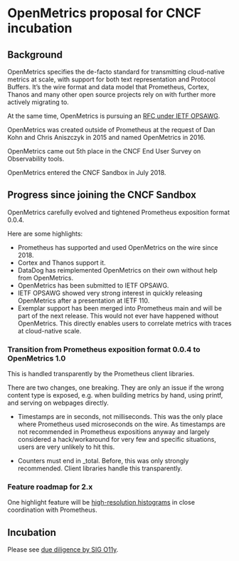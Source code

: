 # OpenMetrics proposal for CNCF incubation

## Background

OpenMetrics specifies the de-facto standard for transmitting cloud-native metrics at scale, with support for both text representation and Protocol Buffers. It’s the wire format and data model that Prometheus, Cortex, Thanos and many other open source projects rely on with further more actively migrating to.

At the same time, OpenMetrics is pursuing an [RFC under IETF OPSAWG](https://datatracker.ietf.org/doc/draft-richih-opsawg-openmetrics/).

OpenMetrics was created outside of Prometheus at the request of Dan Kohn and Chris Aniszczyk in 2015 and named OpenMetrics in 2016.

OpenMetrics came out 5th place in the CNCF End User Survey on Observability tools.

OpenMetrics entered the CNCF Sandbox in July 2018.

## Progress since joining the CNCF Sandbox

OpenMetrics carefully evolved and tightened Prometheus exposition format 0.0.4.

Here are some highlights:

 * Prometheus has supported and used OpenMetrics on the wire since 2018.
 * Cortex and Thanos support it.
 * DataDog has reimplemented OpenMetrics on their own without help from OpenMetrics.
 * OpenMetrics has been submitted to IETF OPSAWG.
 * IETF OPSAWG showed very strong interest in quickly releasing OpenMetrics after a presentation at IETF 110.
 * Exemplar support has been merged into Prometheus main and will be part of the next release. This would not ever have happened without OpenMetrics. This directly enables users to correlate metrics with traces at cloud-native scale.

### Transition from Prometheus exposition format 0.0.4 to OpenMetrics 1.0

This is handled transparently by the Prometheus client libraries.

There are two changes, one breaking. They are only an issue if the wrong content type is exposed, e.g. when building metrics by hand, using printf, and serving on webpages directly.

 * Timestamps are in seconds, not milliseconds. This was the only place where Prometheus used microseconds on the wire. As timestamps are not recommended in Prometheus expositions anyway and largely considered a hack/workaround for very few and specific situations, users are very unlikely to hit this.

 * Counters must end in _total. Before, this was only strongly recommended. Client libraries handle this transparently.

### Feature roadmap for 2.x

One highlight feature will be [high-resolution histograms](https://docs.google.com/document/d/1cLNv3aufPZb3fNfaJgdaRBZsInZKKIHo9E6HinJVbpM/edit) in close coordination with Prometheus.


## Incubation 

Please see [due diligence by SIG O11y](https://docs.google.com/document/d/1BN6ABvfbAMhJthH6xNOY5Lmls3jeE3kFbMgF04BzEKE).
